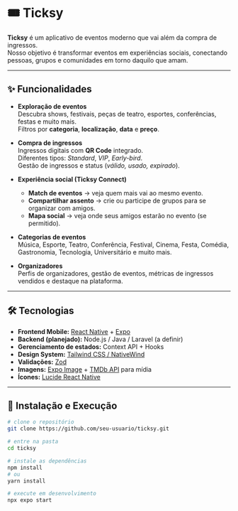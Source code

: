 # 🎟️ Ticksy

**Ticksy** é um aplicativo de eventos moderno que vai além da compra de ingressos.  
Nosso objetivo é transformar eventos em experiências sociais, conectando pessoas, grupos e comunidades em torno daquilo que amam.

---

## ✨ Funcionalidades

- **Exploração de eventos**  
  Descubra shows, festivais, peças de teatro, esportes, conferências, festas e muito mais.  
  Filtros por **categoria**, **localização**, **data** e **preço**.

- **Compra de ingressos**  
  Ingressos digitais com **QR Code** integrado.  
  Diferentes tipos: *Standard*, *VIP*, *Early-bird*.  
  Gestão de ingressos e status (*válido, usado, expirado*).

- **Experiência social (Ticksy Connect)**  
  - **Match de eventos** → veja quem mais vai ao mesmo evento.  
  - **Compartilhar assento** → crie ou participe de grupos para se organizar com amigos.  
  - **Mapa social** → veja onde seus amigos estarão no evento (se permitido).  

- **Categorias de eventos**  
  Música, Esporte, Teatro, Conferência, Festival, Cinema, Festa, Comédia, Gastronomia, Tecnologia, Universitário e muito mais.  

- **Organizadores**  
  Perfis de organizadores, gestão de eventos, métricas de ingressos vendidos e destaque na plataforma.

---

## 🛠️ Tecnologias

- **Frontend Mobile:** [React Native](https://reactnative.dev/) + [Expo](https://expo.dev/)  
- **Backend (planejado):** Node.js / Java / Laravel (a definir)  
- **Gerenciamento de estados:** Context API + Hooks  
- **Design System:** [Tailwind CSS / NativeWind](https://www.nativewind.dev/)  
- **Validações:** [Zod](https://zod.dev/)  
- **Imagens:** [Expo Image](https://docs.expo.dev/versions/latest/sdk/image/) + [TMDb API](https://www.themoviedb.org/) para mídia  
- **Ícones:** [Lucide React Native](https://lucide.dev/)  

---

## 🚀 Instalação e Execução

```bash
# clone o repositório
git clone https://github.com/seu-usuario/ticksy.git

# entre na pasta
cd ticksy

# instale as dependências
npm install
# ou
yarn install

# execute em desenvolvimento
npx expo start
